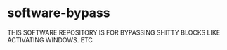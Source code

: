 # software-bypass
THIS SOFTWARE REPOSITORY IS FOR BYPASSING SHITTY BLOCKS LIKE ACTIVATING WINDOWS. ETC
